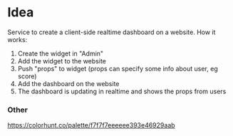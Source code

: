 # Idea

Service to create a client-side realtime dashboard on a website. How it works:
1. Create the widget in "Admin"
2. Add the widget to the website
3. Push "props" to widget (props can specify some info about user, eg score)
4. Add the dashboard on the website
5. The dashboard is updating in realtime and shows the props from users


### Other
https://colorhunt.co/palette/f7f7f7eeeeee393e46929aab
